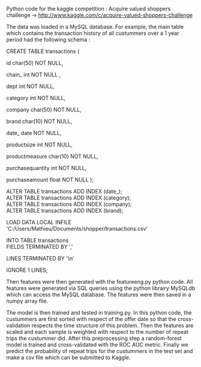Python code for the kaggle competition : Acquire valued shoppers challenge -> http://www.kaggle.com/c/acquire-valued-shoppers-challenge

The data was loaded in a MySQL database.  For example, the main table which contains the transaction history of all custummers over a 1 year period had the following schema :

CREATE TABLE transactions
(

id char(50)  NOT NULL,
  
chain_ int  NOT NULL ,
 
dept int NOT NULL,
   
category int NOT NULL,
  
company char(50) NOT NULL,
   
brand char(10) NOT NULL,
   
date_ date NOT NULL,
   
productsize int NOT NULL,  
 
productmeasure char(10) NOT NULL,  
 
purchasequantity int NOT NULL,
   
purchaseamount float NOT NULL
);

  

ALTER TABLE transactions ADD INDEX (date_);  
ALTER TABLE transactions ADD INDEX (category);  
ALTER TABLE transactions ADD INDEX (company);  
ALTER TABLE transactions ADD INDEX (brand);  

LOAD DATA LOCAL INFILE 'C:/Users/Mathieu/Documents/shopper/transactions.csv'   

INTO TABLE transactions      
FIELDS TERMINATED BY ','   

LINES TERMINATED BY '\n'   

IGNORE 1 LINES;  

Then features were then generated with the featureeng.py python code.  All features were generated via SQL queries using the python librairy MySQLdb which can access the MySQL database.  The features were then saved in a numpy array file.

The model is then trained and tested in training.py.  In this python code, the custummers are first sorted with respect of the offer date so that the cross-validation respects the time structure of this problem.  Then the features are scaled and each sample is weighted with respect to the number of repeat trips the custummer did.  After this preprocessing step a random-forest model is trained and cross-validated with the ROC AUC metric.  Finally we predict the probability of repeat trips for the custummers in the test set and make a csv file which can be submitted to Kaggle.  